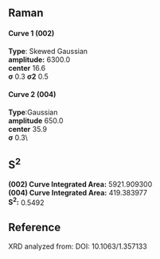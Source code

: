 ## Raman

#### Curve 1 (002)
**Type**: Skewed Gaussian\
**amplitude:** 6300.0\
**center** 16.6\
**σ** 0.3
**σ2** 0.5


#### Curve 2 (004)
**Type**:Gaussian\
**amplitude** 650.0\
**center** 35.9\
**σ** 0.3\


## S<sup>2</sup>
**(002) Curve Integrated Area:** 5921.909300\
**(004) Curve Integrated Area:** 419.383977\
**S<sup>2</sup>:** 0.5492
























## Reference
XRD analyzed from:
DOI: 10.1063/1.357133
